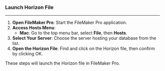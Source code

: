 ### Launch Horizon File
_____________________
1. **Open FileMaker Pro**: Start the FileMaker Pro application.
2. **Access Hosts Menu**:
    - **Mac**: Go to the top menu bar, select **File**, then **Hosts**.
3. **Select Your Server**: Choose the server hosting your database from the list.
4. **Open the Horizon File**: Find and click on the Horizon file, then confirm by clicking OK.

These steps will launch the Horizon file in FileMaker Pro.